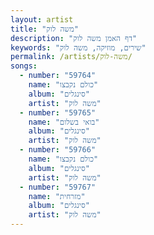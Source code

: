 ```yaml
---
layout: artist
title: "משה לוק"
description: "דף האמן משה לוק"
keywords: "שירים, מוזיקה, משה לוק"
permalink: /artists/משה-לוק/
songs:
  - number: "59764"
    name: "כולם נקבצו"
    album: "סינגלים"
    artist: "משה לוק"
  - number: "59765"
    name: "בואי בשלום"
    album: "סינגלים"
    artist: "משה לוק"
  - number: "59766"
    name: "כולם נקבצו"
    album: "סינגלים"
    artist: "משה לוק"
  - number: "59767"
    name: "מזרחית"
    album: "סינגלים"
    artist: "משה לוק"
---
```

